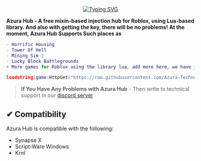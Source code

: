 <p align="center">
<a href="https://git.io/typing-svg"><img src="https://readme-typing-svg.herokuapp.com?color=2276F7&lines=Introducing%2C+Azura+Hub!;A+free+mixin-based+injection+hub" alt="Typing SVG" /></a>
 </p>

**Azura Hub - A free mixin-based injection hub for Roblox, using Lua-based library. And also with getting the key, there will be no problems!**
**At the moment, Azura Hub Supports Such places as**
```lua
- Horrific Housing
- Tower Of Hell
- Mining Sim 2
- Lucky Block Battlegrounds
+ More games for Roblox using the library lua, add more here, we have just started developing this hub, and do not know the future.
```
```lua
loadstring(game:HttpGet("https://raw.githubusercontent.com/Azura-Technology/Azura-Hub/main/mainKey.lua"))()
```

> **If You Have Any Problems with Azura Hub** -
> Then write to technical support in our [discord server](https://discord.gg/U7SDSjQgJu)

## ✔ Compatibility
Azura Hub is compatible with the following:
* Synapse X
* Script-Ware Windows
* Krnl
